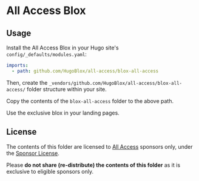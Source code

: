 # All Access Blox

## Usage

Install the All Access Blox in your Hugo site's `config/_defaults/modules.yaml`:

```yaml
imports:
  - path: github.com/HugoBlox/all-access/blox-all-access
```

Then, create the `_vendors/github.com/HugoBlox/all-access/blox-all-access/` folder structure within your site.

Copy the contents of the `blox-all-access` folder to the above path.

Use the exclusive blox in your landing pages.

## License

The contents of this folder are licensed to [All Access](https://hugoblox.com/sponsor/) sponsors only, under the [Sponsor License](https://github.com/HugoBlox/all-access/blob/main/LICENSE.md).

Please **do not share (re-distribute) the contents of this folder** as it is exclusive to eligible sponsors only.
